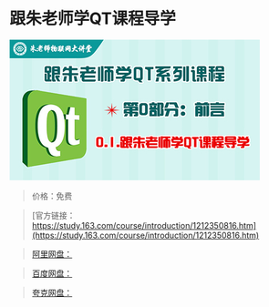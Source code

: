 # 跟朱老师学QT课程导学

![img](../../../assets/study163/free/f0ccc15dd48b4162b02107a55f4d5d8f.jpg)

> 价格：免费

> [官方链接：https://study.163.com/course/introduction/1212350816.htm](https://study.163.com/course/introduction/1212350816.htm)

> [阿里网盘：]()

> [百度网盘：]()

> [夸克网盘：]()
